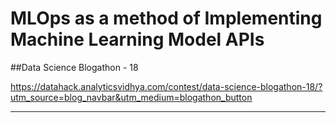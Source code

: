 # MLOps as a method of Implementing Machine Learning Model APIs

##Data Science Blogathon - 18

https://datahack.analyticsvidhya.com/contest/data-science-blogathon-18/?utm_source=blog_navbar&utm_medium=blogathon_button

---
